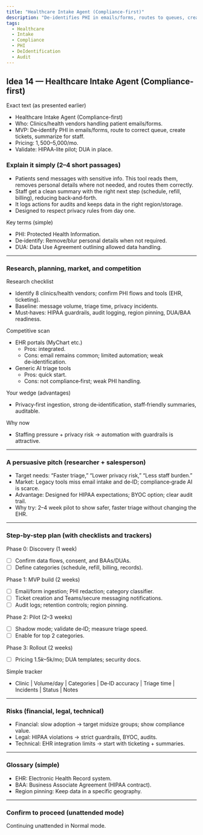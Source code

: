 ```yaml
---
title: "Healthcare Intake Agent (Compliance-first)"
description: "De-identifies PHI in emails/forms, routes to queues, creates tickets, and summarizes for staff. Designed for clinics and health vendors with compliance guardrails."
tags:
  - Healthcare
  - Intake
  - Compliance
  - PHI
  - DeIdentification
  - Audit
---
```


## Idea 14 — Healthcare Intake Agent (Compliance-first)

Exact text (as presented earlier)

- Healthcare Intake Agent (Compliance-first)
- Who: Clinics/health vendors handling patient emails/forms.
- MVP: De‑identify PHI in emails/forms, route to correct queue, create tickets, summarize for staff.
- Pricing: $1,500–$5,000/mo.
- Validate: HIPAA-lite pilot; DUA in place.

### Explain it simply (2–4 short passages)

- Patients send messages with sensitive info. This tool reads them, removes personal details where not needed, and routes them correctly.
- Staff get a clean summary with the right next step (schedule, refill, billing), reducing back‑and‑forth.
- It logs actions for audits and keeps data in the right region/storage.
- Designed to respect privacy rules from day one.

Key terms (simple)

- PHI: Protected Health Information.
- De‑identify: Remove/blur personal details when not required.
- DUA: Data Use Agreement outlining allowed data handling.

---

### Research, planning, market, and competition

Research checklist

- Identify 8 clinics/health vendors; confirm PHI flows and tools (EHR, ticketing).
- Baseline: message volume, triage time, privacy incidents.
- Must‑haves: HIPAA guardrails, audit logging, region pinning, DUA/BAA readiness.

Competitive scan

- EHR portals (MyChart etc.)
  - Pros: integrated.
  - Cons: email remains common; limited automation; weak de‑identification.
- Generic AI triage tools
  - Pros: quick start.
  - Cons: not compliance‑first; weak PHI handling.

Your wedge (advantages)

- Privacy‑first ingestion, strong de‑identification, staff‑friendly summaries, auditable.

Why now

- Staffing pressure + privacy risk → automation with guardrails is attractive.

---

### A persuasive pitch (researcher + salesperson)

- Target needs: “Faster triage,” “Lower privacy risk,” “Less staff burden.”
- Market: Legacy tools miss email intake and de‑ID; compliance‑grade AI is scarce.
- Advantage: Designed for HIPAA expectations; BYOC option; clear audit trail.
- Why try: 2–4 week pilot to show safer, faster triage without changing the EHR.

---

### Step-by-step plan (with checklists and trackers)

Phase 0: Discovery (1 week)

- [ ] Confirm data flows, consent, and BAAs/DUAs.
- [ ] Define categories (schedule, refill, billing, records).

Phase 1: MVP build (2 weeks)

- [ ] Email/form ingestion; PHI redaction; category classifier.
- [ ] Ticket creation and Teams/secure messaging notifications.
- [ ] Audit logs; retention controls; region pinning.

Phase 2: Pilot (2–3 weeks)

- [ ] Shadow mode; validate de‑ID; measure triage speed.
- [ ] Enable for top 2 categories.

Phase 3: Rollout (2 weeks)

- [ ] Pricing $1.5k–$5k/mo; DUA templates; security docs.

Simple tracker

- Clinic | Volume/day | Categories | De‑ID accuracy | Triage time | Incidents | Status | Notes

---

### Risks (financial, legal, technical)

- Financial: slow adoption → target midsize groups; show compliance value.
- Legal: HIPAA violations → strict guardrails, BYOC, audits.
- Technical: EHR integration limits → start with ticketing + summaries.

---

### Glossary (simple)

- EHR: Electronic Health Record system.
- BAA: Business Associate Agreement (HIPAA contract).
- Region pinning: Keep data in a specific geography.

---

### Confirm to proceed (unattended mode)

Continuing unattended in Normal mode.
